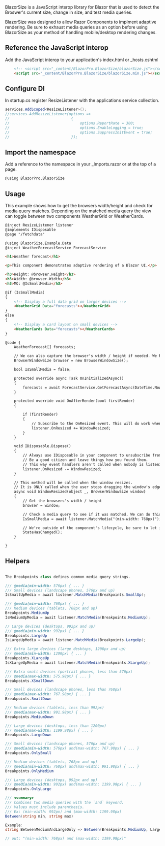 BlazorSize is a JavaScript interop library for Blazor that is used to detect the Broswer's current size, change in size, and test media queries.

BlazorSize was designed to allow Razor Components to implment adaptive rendering. Be sure to exhaust media queries as an option before using BlazorSize as your method of handling mobile/desktop rendering changes.

## Reference the JavaScript interop

Add the JavaScript interop to your application's index.html or _hosts.cshtml
```html
    <!-- <script src="_content/BlazorPro.BlazorSize/blazorSize.js"></script> -->
    <script src="_content/BlazorPro.BlazorSize/blazorSize.min.js"></script>
```

## Configure DI

In startup.cs register ResizeListener with the applications service collection.


```csharp
services.AddScoped<ResizeListener>();
//services.AddResizeListener(options =>
//                            {
//                                options.ReportRate = 300;
//                                options.EnableLogging = true;
//                                options.SuppressInitEvent = true;
//                            });
```

## Import the namespace

Add a reference to the namespace in your _Imports.razor or at the top of a page.

```html
@using BlazorPro.BlazorSize
```

## Usage

This example shows how to get the browsers width/height and check for media query matches. Depending on the matched media query the view can toggle between two components WeatherGrid or WeatherCards.

```html
@inject ResizeListener listener
@implements IDisposable
@page "/fetchdata"

@using BlazorSize.Example.Data
@inject WeatherForecastService ForecastService

<h1>Weather forecast</h1>

<p>This component demonstrates adaptive rendering of a Blazor UI.</p>

<h3>Height: @browser.Height</h3>
<h3>Width: @browser.Width</h3>
<h3>MQ: @IsSmallMedia</h3>

@if (IsSmallMedia)
{
	<!-- Display a full data grid on larger devices -->
    <WeatherGrid Data="forecasts"></WeatherGrid>
}
else
{
	<!-- Display a card layout on small devices -->
    <WeatherCards Data="forecasts"></WeatherCards>
}

@code {
    WeatherForecast[] forecasts;

	// We can also capture the browser's width / height if needed. We hold the value here.
    BrowserWindowSize browser = new BrowserWindowSize();

    bool IsSmallMedia = false;

    protected override async Task OnInitializedAsync()
    {
        forecasts = await ForecastService.GetForecastAsync(DateTime.Now);
    }

    protected override void OnAfterRender(bool firstRender)
    {

        if (firstRender)
        {
			// Subscribe to the OnResized event. This will do work when the browser is resized.
            listener.OnResized += WindowResized;
        }
    }

    void IDisposable.Dispose()
    {
		// Always use IDisposable in your component to unsubscribe from the event.
		// Be a good citizen and leave things how you found them. 
		// This way event handlers aren't called when nobody is listening.
        listener.OnResized -= WindowResized;
    }

	// This method will be called when the window resizes.
	// It is ONLY called when the user stops dragging the window's edge. (It is already throttled to protect your app from perf. nightmares)
    async void WindowResized(object _, BrowserWindowSize window)
    {
		// Get the browsers's width / height
        browser = window;

		// Check a media query to see if it was matched. We can do this at any time, but it's best to check on each resize
        IsSmallMedia = await listener.MatchMedia("(min-width: 768px)");

		// We're outside of the component's lifecycle, be sure to let it know it has to re-render.
        StateHasChanged();
    }

}
```

## Helpers

```csharp

The Breakpoints class defines common media query strings.

/// @media(min-width: 576px) { ... }
/// Small devices (landscape phones, 576px and up)
IsSmallUpMedia = await listener.MatchMedia(Breakpoints.SmallUp);

/// @media(min-width: 768px) { ... }
/// Medium devices (tablets, 768px and up)
Breakpoints.MediumUp
IsMediumUpMedia = await listener.MatchMedia(Breakpoints.MediumUp);

// Large devices (desktops, 992px and up)
/// @media(min-width: 992px) { ... }
Breakpoints.LargeUp
IsLargeUpMedia = await listener.MatchMedia(Breakpoints.LargeUp);

/// Extra large devices (large desktops, 1200px and up)
/// @media(min-width: 1200px) { ... }
Breakpoints.XLargeUp
IsXLargeUpMedia = await listener.MatchMedia(Breakpoints.XLargeUp);

/// Extra small devices (portrait phones, less than 576px)
/// @media(max-width: 575.98px) { ... }
Breakpoints.XSmallDown

/// Small devices (landscape phones, less than 768px)
/// @media(max-width: 767.98px) { ... }
Breakpoints.SmallDown

/// Medium devices (tablets, less than 992px)
/// @media(max-width: 991.98px) { ... }
Breakpoints.MediumDown

/// Large devices (desktops, less than 1200px)
/// @media(max-width: 1199.98px) { ... }
Breakpoints.LargeDown

/// Small devices (landscape phones, 576px and up)
/// @media(min-width: 576px) and(max-width: 767.98px) { ... }
Breakpoints.OnlySmall

/// Medium devices (tablets, 768px and up)
/// @media(min-width: 768px) and(max-width: 991.98px) { ... }
Breakpoints.OnlyMedium

/// Large devices (desktops, 992px and up)
/// @media(min-width: 992px) and(max-width: 1199.98px) { ... }
Breakpoints.OnlyLarge

/// <summary>
/// Combines two media queries with the `and` keyword.
/// Values must include parenthesis.
/// Ex: (min-width: 992px) and (max-width: 1199.98px)
Between(string min, string max)

Example:
string BetweenMediumAndLargeOnly => Between(Breakpoints.MediumUp, LargeDown);

// out: "(min-width: 768px) and (max-width: 1199.98px)"

```
